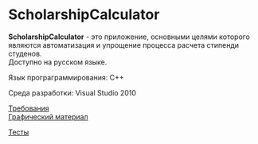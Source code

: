 # ScholarshipCalculator
**ScholarshipCalculator** - это приложение, основными целями которого являются автоматизация и упрощение процесса расчета стипенди студенов.  
Доступно на русском языке.    

Язык програграммирования: C++

Среда разработки: Visual Studio 2010

[Требования](https://github.com/IvanMazur650503/ScholarshipCalculator/blob/master/Documents/%D0%A2%D1%80%D0%B5%D0%B1%D0%BE%D0%B2%D0%B0%D0%BD%D0%B8%D1%8F.md)  
[Графический материал](https://github.com/IvanMazur650503/ScholarshipCalculator/tree/master/Images)

[Тесты](https://github.com/IvanMazur650503/ScholarshipCalculator/blob/master/Documents/Testing/TestPlan.md)
